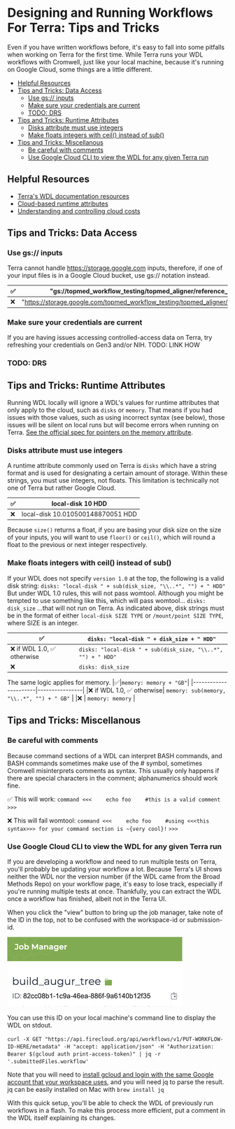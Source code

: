 # Designing and Running Workflows For Terra: Tips and Tricks

Even if you have written workflows before, it's easy to fall into some pitfalls when working on Terra for the first time. While Terra runs your WDL workflows with Cromwell, just like your local machine, because it's running on Google Cloud, some things are a little different.

- [Helpful Resources](#helpful-resources)
- [Tips and Tricks: Data Access](#tips-and-tricks-data-access)
  * [Use gs:// inputs](#use-gs-inputs)
  * [Make sure your credentials are current](#make-sure-your-credentials-are-current)
  * [TODO: DRS](#todo-drs)
- [Tips and Tricks: Runtime Attributes](#tips-and-tricks-runtime-attributes)
  * [Disks attribute must use integers](#disks-attribute-must-use-integers)
  * [Make floats integers with ceil() instead of sub()](#make-floats-integers-with-ceil-instead-of-sub-)
- [Tips and Tricks: Miscellanous](#tips-and-tricks-miscellanous)
  * [Be careful with comments](#be-careful-with-comments)
  * [Use Google Cloud CLI to view the WDL for any given Terra run](#use-google-cloud-cli-to-view-the-wdl-for-any-given-terra-run)


## Helpful Resources
* [Terra's WDL documentation resources](https://support.terra.bio/hc/en-us/sections/360007274612-WDL-Documentation)
* [Cloud-based runtime attributes](https://cromwell.readthedocs.io/en/stable/RuntimeAttributes/)
* [Understanding and controlling cloud costs](https://support.terra.bio/hc/en-us/articles/360029748111-Understanding-and-controlling-cloud-costs-)

## Tips and Tricks: Data Access
### Use gs:// inputs
Terra cannot handle https://storage.google.com inputs, therefore, if one of your input files is in a Google Cloud bucket, use gs:// notation instead.

|✅| "gs://topmed_workflow_testing/topmed_aligner/reference_files/hg38/hs38DH.fa" | 
|----------------------|----------------|
|❌| "https://storage.google.com/topmed_workflow_testing/topmed_aligner/reference_files/hg38/hs38DH.fa"  |

### Make sure your credentials are current
If you are having issues accessing controlled-access data on Terra, try refreshing your credentials on Gen3 and/or NIH. TODO: LINK HOW

### TODO: DRS

## Tips and Tricks: Runtime Attributes
Running WDL locally will ignore a WDL's values for runtime attributes that only apply to the cloud, such as `disks` or `memory`. That means if you had issues with those values, such as using incorrect syntax (see below), those issues will be silent on local runs but will become errors when running on Terra. [See the official spec for pointers on the memory attribute](https://github.com/openwdl/wdl/blob/main/versions/1.0/SPEC.md#memory).

### Disks attribute must use integers
A runtime attribute commonly used on Terra is `disks` which have a string format and is used for designating a certain amount of storage. Within these strings, you must use integers, not floats. This limitation is technically not one of Terra but rather Google Cloud.

|✅| local-disk 10 HDD| 
|----------------------|----------------|
|❌| local-disk 10.010500148870051 HDD |

Because `size()` returns a float, if you are basing your disk size on the size of your inputs, you will want to use `floor()` or `ceil()`, which will round a float to the previous or next integer respectively.

### Make floats integers with ceil() instead of sub()
If your WDL does not specify `version 1.0` at the top, the following is a valid disk string:
`disks: "local-disk " + sub(disk_size, "\\..*", "") + " HDD"`
But under WDL 1.0 rules, this will not pass womtool. Although you might be tempted to use something like this, which will pass womtool...
`disks: disk_size`
...that will not run on Terra. As indicated above, disk strings must be in the format of either `local-disk SIZE TYPE` or `/mount/point SIZE TYPE`, where SIZE is an integer.

|✅|`disks: "local-disk " + disk_size + " HDD"`| 
|----------------------|----------------|
|❌ if WDL 1.0, ✅ otherwise| `disks: "local-disk " + sub(disk_size, "\\..*", "") + " HDD"` |
|❌ | `disks: disk_size` |

The same logic applies for memory.
|✅|`memory: memory + "GB"`| 
|----------------------|----------------|
|❌ if WDL 1.0, ✅ otherwise| `memory: sub(memory, "\\..*", "") + " GB"` |
|❌ | `memory: memory` |


## Tips and Tricks: Miscellanous
### Be careful with comments
Because command sections of a WDL can interpret BASH commands, and BASH commands sometimes make use of the # symbol, sometimes Cromwell misinterprets comments as syntax. This usually only happens if there are special characters in the comment; alphanumerics should work fine.

✅ This will work:
`command <<<`
`    echo foo`
`    #this is a valid comment`
`>>>`

❌ This will fail womtool:
`command <<<`
`    echo foo`
`    #using <<<this syntax>>> for your command section is ~{very cool}!`
`>>>`

### Use Google Cloud CLI to view the WDL for any given Terra run
If you are developing a workflow and need to run multiple tests on Terra, you'll probably be updating your workflow a lot. Because Terra's UI shows neither the WDL nor the version number (if the WDL came from the Broad Methods Repo) on your workflow page, it's easy to lose track, especially if you're running multiple tests at once. Thankfully, you can extract the WDL once a workflow has finished, albeit not in the Terra UI.

When you click the "view" button to bring up the job manager, take note of the ID in the top, not to be confused with the workspace-id or submission-id.  

![Screenshot showing the ID of a workflow under the first heading in the Job Manager page](https://raw.githubusercontent.com/aofarrel/verbose-fiesta/master/Terra/Images/BDC_workflowTips.png)

You can use this ID on your local machine's command line to display the WDL on stdout.

`curl -X GET "https://api.firecloud.org/api/workflows/v1/PUT-WORKFLOW-ID-HERE/metadata" -H "accept: application/json" -H "Authorization: Bearer $(gcloud auth print-access-token)" | jq -r '.submittedFiles.workflow'`

Note that you will need to [install gcloud and login with the same Google account that your workspace uses](https://cloud.google.com/sdk/docs/quickstarts), and you will need jq to parse the result. jq can be easily installed on Mac with `brew install jq`

With this quick setup, you'll be able to check the WDL of previously run workflows in a flash. To make this process more efficient, put a comment in the WDL itself explaining its changes.
